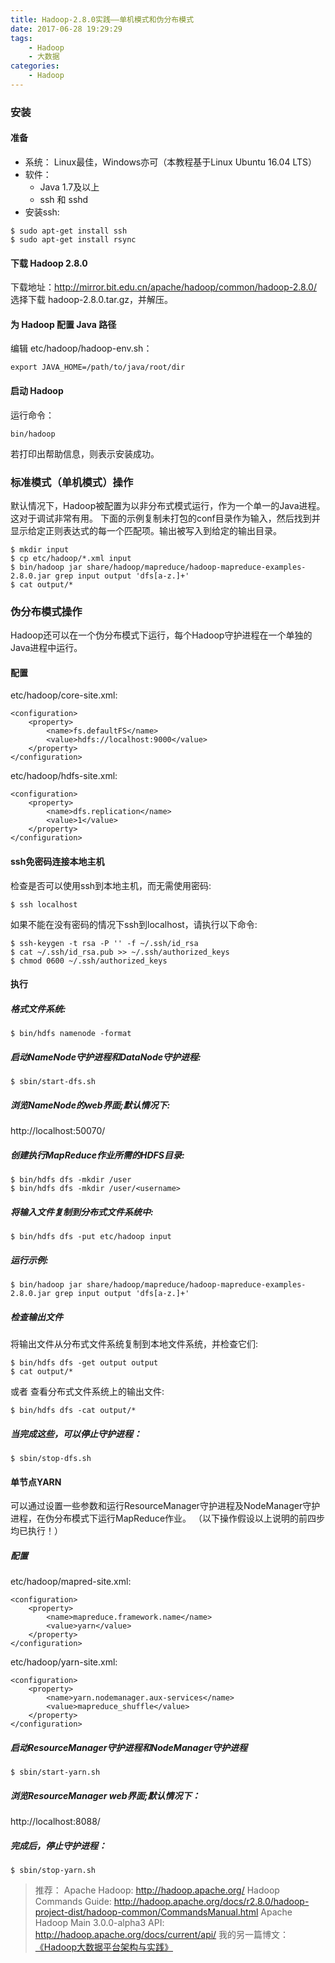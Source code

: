 ```yaml
---
title: Hadoop-2.8.0实践——单机模式和伪分布模式
date: 2017-06-28 19:29:29
tags:
    - Hadoop
    - 大数据
categories:
    - Hadoop
---
```


### 安装
#### 准备
+ 系统： Linux最佳，Windows亦可（本教程基于Linux Ubuntu 16.04 LTS）
+ 软件：
    * Java 1.7及以上
    * ssh 和 sshd
+ 安装ssh:
```
$ sudo apt-get install ssh
$ sudo apt-get install rsync
```

#### 下载 Hadoop 2.8.0
下载地址：http://mirror.bit.edu.cn/apache/hadoop/common/hadoop-2.8.0/
选择下载 hadoop-2.8.0.tar.gz，并解压。

#### 为 Hadoop 配置 Java 路径
编辑 etc/hadoop/hadoop-env.sh：
```
export JAVA_HOME=/path/to/java/root/dir
```

#### 启动 Hadoop
运行命令： 
```
bin/hadoop
```
若打印出帮助信息，则表示安装成功。

### 标准模式（单机模式）操作
默认情况下，Hadoop被配置为以非分布式模式运行，作为一个单一的Java进程。这对于调试非常有用。
下面的示例复制未打包的conf目录作为输入，然后找到并显示给定正则表达式的每一个匹配项。输出被写入到给定的输出目录。
```
$ mkdir input
$ cp etc/hadoop/*.xml input
$ bin/hadoop jar share/hadoop/mapreduce/hadoop-mapreduce-examples-2.8.0.jar grep input output 'dfs[a-z.]+'
$ cat output/*
```

### 伪分布模式操作
Hadoop还可以在一个伪分布模式下运行，每个Hadoop守护进程在一个单独的Java进程中运行。
#### 配置
etc/hadoop/core-site.xml:
```
<configuration>
    <property>
        <name>fs.defaultFS</name>
        <value>hdfs://localhost:9000</value>
    </property>
</configuration>
```

etc/hadoop/hdfs-site.xml:
```
<configuration>
    <property>
        <name>dfs.replication</name>
        <value>1</value>
    </property>
</configuration>
```

#### ssh免密码连接本地主机
检查是否可以使用ssh到本地主机，而无需使用密码:
```
$ ssh localhost
```

如果不能在没有密码的情况下ssh到localhost，请执行以下命令:
```
$ ssh-keygen -t rsa -P '' -f ~/.ssh/id_rsa
$ cat ~/.ssh/id_rsa.pub >> ~/.ssh/authorized_keys
$ chmod 0600 ~/.ssh/authorized_keys
```

#### 执行
##### 格式文件系统:
```
$ bin/hdfs namenode -format
```

##### 启动NameNode守护进程和DataNode守护进程:
```
$ sbin/start-dfs.sh
```

##### 浏览NameNode的web界面;默认情况下:
http://localhost:50070/

##### 创建执行MapReduce作业所需的HDFS目录:
```
$ bin/hdfs dfs -mkdir /user
$ bin/hdfs dfs -mkdir /user/<username>
```

##### 将输入文件复制到分布式文件系统中:
```
$ bin/hdfs dfs -put etc/hadoop input
```

##### 运行示例:
```
$ bin/hadoop jar share/hadoop/mapreduce/hadoop-mapreduce-examples-2.8.0.jar grep input output 'dfs[a-z.]+'
```

##### 检查输出文件
将输出文件从分布式文件系统复制到本地文件系统，并检查它们:
```
$ bin/hdfs dfs -get output output
$ cat output/*
```

或者 查看分布式文件系统上的输出文件:
```
$ bin/hdfs dfs -cat output/*
```

##### 当完成这些，可以停止守护进程：
```
$ sbin/stop-dfs.sh
```

#### 单节点YARN
可以通过设置一些参数和运行ResourceManager守护进程及NodeManager守护进程，在伪分布模式下运行MapReduce作业。
（以下操作假设以上说明的前四步均已执行！）

##### 配置
etc/hadoop/mapred-site.xml:
```
<configuration>
    <property>
        <name>mapreduce.framework.name</name>
        <value>yarn</value>
    </property>
</configuration>
```

etc/hadoop/yarn-site.xml:
```
<configuration>
    <property>
        <name>yarn.nodemanager.aux-services</name>
        <value>mapreduce_shuffle</value>
    </property>
</configuration>
```

##### 启动ResourceManager守护进程和NodeManager守护进程
```
$ sbin/start-yarn.sh
```

##### 浏览ResourceManager web界面;默认情况下：
http://localhost:8088/

##### 完成后，停止守护进程：
```
$ sbin/stop-yarn.sh
```

> 推荐：
> Apache Hadoop: http://hadoop.apache.org/
> Hadoop Commands Guide: http://hadoop.apache.org/docs/r2.8.0/hadoop-project-dist/hadoop-common/CommandsManual.html
> Apache Hadoop Main 3.0.0-alpha3 API: http://hadoop.apache.org/docs/current/api/
> 我的另一篇博文： [《Hadoop大数据平台架构与实践》](https://jochen-m.github.io/2017/05/19/Hadoop%E5%A4%A7%E6%95%B0%E6%8D%AE%E5%B9%B3%E5%8F%B0%E6%9E%B6%E6%9E%84%E4%B8%8E%E5%AE%9E%E8%B7%B5/)

